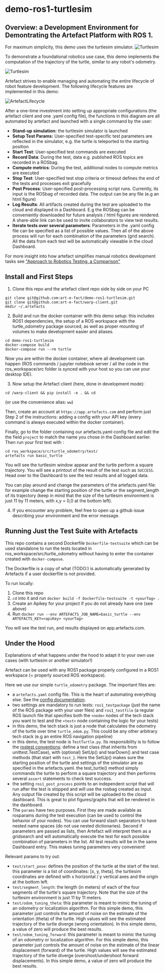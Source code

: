 # demo-ros1-turtlesim
## Overview: a Development Environment for Demontrating the Artefact Platform with ROS 1.

For maximum simplicity, this demo uses the turtlesim simulator.
![Turtlesim](./images/Turtlesim.png)

To demonstrate a foundational robotics use case, this demo implements the computation of the trajectory of the turtle, similar to any robot's odometry.

![Turtlesim](./images/TurtleTrajectory.png)

Artefact strives to enable managing and automating the entire lifecycle of robot feature development. The following lifecycle features are implemented in this demo:

![ArtefactLifecycle](./images/LifecycleDiagram.svg)

After a one-time investment into setting up appropriate configurations (the artefact client and one .yaml config file), the functions in this diagram are all automated by artefact and launched with a single command by the user:
- **Stand-up simulation:** the turtlesim simulator is launched
- **Setup Test Params:** User-specified test-specific test parameters are reflected in the simulator, e.g. the turtle is teleported to the starting position
- **Start Test**: User-specified test commands are executed
- **Record Data**: During the test, data e.g. published ROS topics are recorded in a ROSbag.
- **Compute metrics**: During the test, additional nodes to compute metrics are executed
- **Stop Test**: User-specified test stop criteria or timeout defines the end of the tests and processes exit gracefully
- **Post Process**: User-specified post-processing script runs. Currently, its input is the ROSbag of recorded data. The output can be any file (e.g an html figure)
- **Log Results**: All artifacts created during the test are uploaded to the cloud and displayed in a Dashboard. E.g the ROSbag can be conveniently downloaded for future analysis / html figures are rendered. A share-able link can be used to invite collaborators to view test results.
- **Iterate tests over several parameters**: Parameters in the .yaml config file can be specified as a list of possible values. Then all of the above process will run for each combination of the parameters (grid search). All the data from each test will be automatically viewable in the cloud Dashboard.

For more insight into how artefact simplifies manual robotics development tasks see ["Approach to Robotics Testing, a Comparison"](README_comparison.md)



## Install and First Steps
1. Clone this repo and the artefact client repo side by side on your PC
```
git clone git@github.com:art-e-fact/demo-ros1-turtlesim.git
git clone git@github.com:art-e-fact/warp-client.git
mkdir ~/.artefacts
```
2. Build and run the docker container with this demo setup: this includes ROS1 dependencies, the setup of a ROS workspace with the turtle_odometry package sourced, as well as proper mounting of volumes to make development easier and aliases.
```
cd demo-ros1-turtlesim
docker-compose build
docker-compose run --rm turtle
```
Now you are within the docker container, where all development can happen (ROS commands / jupyter notebook server / all the code in the ros_workspace/src folder is synced with your host so you can use your desktop IDE).

3. Now setup the Artefact client (here, done in development mode):
```
cd /warp-client && pip install -e . && cd
```
(or use the convenience alias: `ww`)

Then, create an account at `https://app.artefacts.com` and perform just Step 2 of the instructions: adding a config with your API key (every command is always executed within the docker container).

Finally, go to the folder containing our artefacts.yaml config file and edit the the field `project` to match the name you chose in the Dashboard earlier. Then run your first test with :
```
cd ros_workspace/src/turtle_odometry/test/
artefacts run basic_turtle
```

You will see the turtlesim window appear and the turtle perform a square trajectory. You will see a printout of the result of the test such as `SUCCESS`. Head over to the Dashboard to see the test results and all logged data.

You can play around and change the parameters of the artefacts.yaml file: for example change the starting position of the turtle or the segment_length of its trajectory (keep in mind that the size of the turtlesim environment is just 11 by 11 meters, with x,y = 0,0 at the bottom left).

4. If you encounter any problem, feel free to open up a github issue describing your environment and the error message.

## Running Just the Test Suite with Artefacts

This repo contains a second Dockerfile `Dockerfile-testsuite` which can be used standalone to run the tests located in ros_workspace/src/turtle_odometry without having to enter the container created with `docker-compose`.

The Dockerfile is a copy of what (TODO:) is automatically generated by Artefacts if a user dockerfile is not provided.

To run locally:

1. Clone this repo
2. `cd` into it and run `docker build -f Dockerfile-testsuite -t <yourTag> .`
3. Create an Apikey for your project if you do not already have one (see above)
4. Run `docker run --env ARTEFACTS_JOB_NAME=basic_turtle --env ARTEFACTS_KEY=<apiKey> <yourTag>`

You will see the test run, and results displayed on app.artefacts.com.

## Under the Hood
Explanations of what happens under the hood to adapt it to your own use cases (with turtlesim or another simulator!)

Artefact can be used with any ROS1 package properly configured in a ROS1 workspace (= properly sourced ROS workspace).

Here we use our simple `turtle_odometry` package. The important files are:
- a `artefacts.yaml` config file. This is the heart of automating everything else. See the [config documentation](https://docs.artefacts.com/latest/configuration_syntax/).
- two settings are mandatory to run tests: `ros1_testpackage` (just the name of the ROS package with your user files) and `ros1_testfile` (a regular ROS launch file that specifies both the `<node>` nodes of the tech stack you want to test and the `<test>` node containing the logic for your tests)
- in this demo, the tech stack is just a node that calculates the odometry of the turtle over time `turtle_odom.py`. This could be any other arbitrary tech stack (e.g an entire ROS navigation pipeline)
- in this demo, the test node is `TestTurtle.py`. Its responsibility is to follow the [rostest conventions](http://wiki.ros.org/rostest): define a test class (that inherits from unittest.TestCase), with (optional) SetUp() and tearDown() and test case methods (that start with `test_`). Here the SetUp() makes sure the starting position of the turtle and settings of the simulator are as specified in the artefacts.yaml. the test_turtle() method simply commands the turtle to perform a square trajectory and then performs several `assert` statements to check test success.
- the setting `ros1_post_process` points to an independent script that will run after the test is stopped and will use the rosbag created as input. Any output file created by this script will be uploaded to the cloud dashboard. This is great to plot figures/graphs that will be rendered in the dashboard.
- The `params` have two purposes. First they are made available as rosparams during the test execution (can be used to control the behavior of your nodes). You can use forward slash separators to have nested name spaces (do not use nested dictionaries). Second if parameters are passed as lists, then Artefact will interpret them as a gridsearch and will automatically execute the test for each possible combination of parameters in the list. All test results will be in the same Dashboard entry. This makes tuning parameters very convenient!


Relevant params to try out:
- `test/start_pose`: defines the position of the turtle at the start of the test. this parameter is a list of coordinates: [x, y, theta]. the turtlesim coordinates are defined with x horizontal / y vertical axes and the origin at the bottom left.
- `test/segment_length`: the length (in meters) of each of the four segments of the turtle's square trajectory. Note that the size of the turtlesim environment is just 11 by 11 meters.
- `test/odom_tuning_theta`: this parameter is meant to mimic the tuning of an odometry or localization algorithm. For this simple demo, this parameter just controls the amount of noise on the estimate of the orientation (theta) of the turtle. High values will see the estimated trajectory of the turtle diverge (wrong orientation). In this simple demo, a value of zero will produce the best results.
- `test/odom_tuning_forward`: this parameter is meant to mimic the tuning of an odometry or localization algorithm. For this simple demo, this parameter just controls the amount of noise on the estimate of the linear displacement (forward) of the turtle. High values will see the estimated trajectory of the turtle diverge (overshoot/undershoot forward displacements). In this simple demo, a value of zero will produce the best results.
